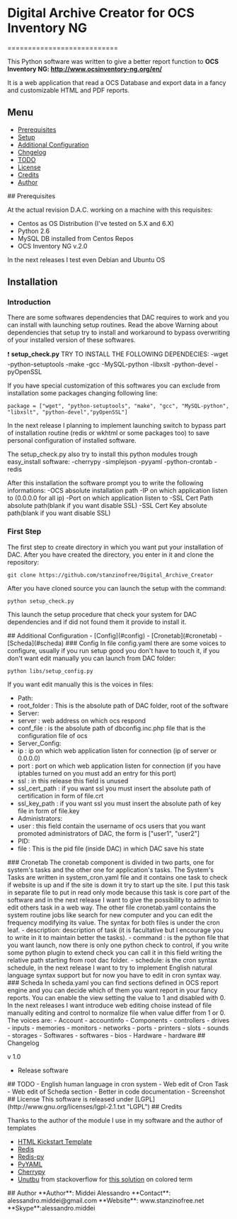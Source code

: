 # Digital Archive Creator for OCS Inventory NG #
===========================

This Python software was written to give a better report function to **OCS Inventory NG: http://www.ocsinventory-ng.org/en/** 

It is a web application that read a OCS Database and export data in a fancy and customizable HTML and PDF reports.

## Menu
- [Prerequisites](#prerequisites)
- [Setup](#Setup)
- [Additional Configuration](#additional_configuration)
- [Chngelog](#changelog)
- [TODO](#todo)
- [License](#license)
- [Credits](#credits)
- [Author](#author)



<a name="prerequisites"/>
## Prerequisites

At the actual revision D.A.C. working on a machine with this requisites:
- Centos as OS Distribution (I've tested on 5.X and 6.X)
- Python 2.6
- MySQL DB installed from Centos Repos
- OCS Inventory NG v.2.0

In the next releases I test even Debian and Ubuntu OS

<a name="Setup"/>

## Installation

### Introduction
There are some softwares dependencies that DAC requires to work and you can install with launching setup routines.
Read the above Warning about dependencies that setup try to install and workaround to bypass overwriting of your installed version of these softwares.

:heavy_exclamation_mark: **setup_check.py** TRY TO INSTALL THE FOLLOWING DEPENDECIES:
     -wget
     -python-setuptools
     -make
     -gcc
     -MySQL-python
     -libxslt
     -python-devel
     -pyOpenSSL

If you have special customization of this softwares you can exclude from installation some packages changing following line:

    package = ["wget", "python-setuptools", "make", "gcc", "MySQL-python", "libxslt", "python-devel","pyOpenSSL"]

In the next release I planning to implement launching switch to bypass part of installation routine (redis or wkhtml or some packages too) to save personal configuration of installed software.

The setup_check.py also try to install this python modules trough easy_install software:
    -cherrypy
    -simplejson
    -pyyaml
    -python-crontab
    -redis

After this installation the software prompt you to write the following informations:
    -OCS absolute installation path
    -IP on which application listen to (0.0.0.0  for all ip)
    -Port on which application listen to
    -SSL Cert Path absolute path(blank if you want disable SSL)
    -SSL Cert Key absolute path(blank if you want disable SSL)

### First Step

The first step to create directory in which you want put your installation of DAC.
After you have created the directory, you enter in it and clone the repository:

    git clone https://github.com/stanzinofree/Digital_Archive_Creator

After you have cloned source you can launch the setup with the command:

    python setup_check.py
This launch the setup procedure that check your system for DAC dependencies and if did not found them it provide to install it.

<a name="additional_configuration" />
## Additional Configuration
- [Config](#config)
- [Cronetab](#cronetab)
- [Scheda](#scheda)

<a name="config" />
### Config
In file config.yaml there are some voices to configure, usually if you run setup good you don't have to touch it, if you don't want edit manually you can launch from DAC folder:

    python libs/setup_config.py

If you want edit manually this is the voices in files:
- Path:
 - root_folder : This is the absolute path of DAC folder, root of the software
- Server:
 - server : web address on which ocs respond
 - conf_file : is the absolute path of dbconfig.inc.php file that is the configuration file of ocs 
- Server_Config:
 - ip : ip on which web application listen for connection (ip of server or 0.0.0.0)
 - port : port on which web application listen for connection (if you have iptables turned on you must add an entry for this port)
 - ssl : in this release this field is unused
 - ssl_cert_path : if you want ssl you must insert the absolute path of certification in form of file.crt
 - ssl_key_path : if you want ssl you must insert the absolute path of key file in form of file.key
- Administrators:
 - user : this field contain the username of ocs users that you want promoted administrators of DAC, the form is ["user1", "user2"]
- PID:
 - file : This is the pid file (inside DAC) in which DAC save his state

<a name="cronteab" />
### Cronetab
The cronetab component is divided in two parts, one for system's tasks and the other one for application's tasks.
The System's Tasks are written in system_cron.yaml file and it contains one task to check if website is up and if the site is down it try to start up the site.
I put this task in separate file to put in read only mode because this task is core part of the software and in the next release I want to give the possibility to admin to edit others task in a web way.
The other file cronetab.yaml contains the system routine jobs like search for new computer and you can edit the frequency modifying its value.
The syntax for both files is under the cron leaf.
- description: description of task (it is facultative but I encourage you to write in it to maintain better the tasks).
- command : is the python file that you want launch, now there is only one python check to control, if you write some python plugin to extend check you can call it in this field writing the relative path starting from root dac folder.
- schedule: is the cron syntax schedule, in the next release I want to try to implement English natural language syntax support but for now you have to edit in cron syntax way.

<a name="scheda" />
### Scheda
In scheda.yaml you can find sections defined in OCS report engine and you can decide which of them you want report in your fancy reports.
You can enable the view setting the value to 1 and disabled with 0.
In the next releases I want introduce web editing choise instead of file manually editing and control to normalize file when value differ from 1 or 0.
The voices are:
- Account
 - accountinfo
- Components
 - controllers
 - drives
 - inputs
 - memories
 - monitors
 - networks
 - ports
 - printers
 - slots
 - sounds
 - storages
- Softwares
 - softwares
 - bios
- Hardware
 - hardware

<a name="changelog">
## Changelog

v 1.0
- Release software

<a name="todo" />
## TODO
- English human language in cron system
- Web edit of Cron Task
- Web edit of Scheda section
- Better in code documentation
- Screenshot


<a name="license" />
## License
This software is released under [LGPL](http://www.gnu.org/licenses/lgpl-2.1.txt "LGPL")

<a name="credits" />
## Credits

Thanks to the author of the module I use in my software and the author of templates

- [HTML Kickstart Template](http://www.99lime.com/ "HTML Kickstart")
- [Redis](http://redis.io/ "Redis")
- [Redis-py](https://github.com/andymccurdy/redis-py "Redis-py")
- [PyYAML](http://pyyaml.org/ "PyYAML")
- [Cherrypy](http://www.cherrypy.org/ "CherryPy")
- [Unutbu](http://stackoverflow.com/users/190597/unutbu) from stackoverflow for [this solution](http://stackoverflow.com/questions/3696430/print-colorful-string-out-to-console-with-python) on colored term

<a name="author" />
## Author
**Author**: Middei Alessandro
**Contact**: alessandro.middei@gmail.com
**Website**: www.stanzinofree.net
**Skype**:alessandro.middei
